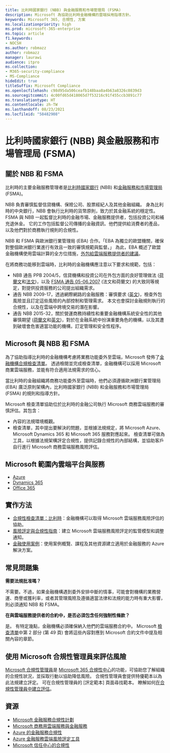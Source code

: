 ```yaml
---
title: 比利時國家銀行 (NBB) 與金融服務和市場管理局 (FSMA)
description: Microsoft 為協助比利時金融機構的雲端採用指導方針。
keywords: Microsoft 365, 合規性, 方案
ms.localizationpriority: high
ms.prod: microsoft-365-enterprise
ms.topic: article
f1.keywords:
- NOCSH
ms.author: robmazz
author: robmazz
manager: laurawi
audience: itpro
ms.collection:
- M365-security-compliance
- MS-Compliance
hideEdit: true
titleSuffix: Microsoft Compliance
ms.openlocfilehash: c98d95da506ceafb148baa8a4b63a8326c0839d3
ms.sourcegitcommit: 4c00fd65d418065d7f53216c91f455ccb3891c77
ms.translationtype: HT
ms.contentlocale: zh-TW
ms.lasthandoff: 08/23/2021
ms.locfileid: "58482908"
---
```

# <a name="national-bank-of-belgium-nbb-and-the-financial-services-and-markets-authority-fsma"></a>比利時國家銀行 (NBB) 與金融服務和市場管理局 (FSMA)

## <a name="about-the-nbb-and-fsma"></a>關於 NBB 和 FSMA

比利時的主要金融服務管理者是[比利時國家銀行](https://www.nbb.be/) (NBB) 和[金融服務和市場管理局](https://www.fsma.be/language_selection) (FSMA)。

NBB 負責審慎監督信貸機構、保險公司、股票經紀人及其他金融組織。 身為比利時的中央銀行，NBB 會執行比利時的貨幣原則，致力於其金融系統的穩定性。 FSMA 與 NBB 一起監督比利時的金融市場、金融服務提供者，包括投資公司和補充退休金。 它的工作包括監督公司傳播的金融資訊、他們提供給消費者的產品，以及他們對於商務執行規則的合規性。

NBB 和 FSMA 與歐洲銀行業管理局 (EBA) 合作。「EBA 為獨立的歐盟機關，確保對整個歐洲銀行業進行有效且一致的審慎規範與監督。」 為此，EBA 概述了歐盟金融機構使用雲端計算的全方位措施，[外包給雲端服務提供者的建議](https://eba.europa.eu/documents/10180/2170121/Final+draft+Recommendations+on+Cloud+Outsourcing+%28EBA-Rec-2017-03%29.pdf/5fa5cdde-3219-4e95-946d-0c0d05494362)。

在將商務功能移到雲端時，比利時的金融機構應注意以下要求和規範，包括：

- NBB 通告 PPB 2004/5，信貸機構和投資公司在外包方面的良好管理做法 ([荷蘭文](https://www.nbb.be/nl/artikels/circulaire-ppb-20045-gezonde-beheerspraktijken-bij-uitbesteding-door-kredietinstellingen-en)和[法文](https://www.nbb.be/en/articles/circular-ppb-20045-sound-management-practices-outsourcing-credit-institutions-and))，以及 [FSMA 通告 05-06.2007](https://www.fsma.be/sites/default/files/public/sitecore/media%20library/Files/fsmafiles/wetgeving/reglem/reglem_05-06-2007.pdf) (法文和荷蘭文) 的大致同等規定，對提供投資服務的公司提出組織需求。
- 通告 NBB 2009-17，透過網際網路的金融服務：審慎要求 ([英文](https://www.nbb.be/doc/cp/eng/ki/circ/pdf/cbfa_2009_17.pdf))，檢查外包風險並且訂定這些風險的內部控制和管理需求。 本文也會探討金融規則執行的合規性，以及在雲端中跨境交易的潛在影響。
- 通告 NBB 2015-32，關於營運商務持續性和重要金融機構系統安全性的其他審慎期望 ([荷蘭文](https://www.nbb.be/nl/artikels/circulaire-nbb201532-aanvullende-prudentiele-verwachtingen-op-het-vlak-van-de-operationele)和[英文](https://www.nbb.be/en/articles/circular-nbb201532-additional-prudential-expectations-regarding-operational-business))，對於在金融系統中扮演重要角色的機構，以及其遭到破壞會危害適當功能的機構，訂定管理和安全性程序。

## <a name="microsoft-and-the-nbb-and-fsma"></a>Microsoft 與 NBB 和 FSMA

為了協助指導比利時的金融機構考慮將業務功能委外至雲端，Microsoft 發佈了[金融機構合規檢查清單](https://aka.ms/FinServ-Guide-Belgium)。 透過檢閱並完成檢查清單，金融機構可以採用 Microsoft 商業雲端服務，並能有符合適用法規需求的信心。

當比利時的金融組織將商務功能委外至雲端時，他們必須遵循歐洲銀行業管理局 (EBA) 廣泛原則架構內，比利時國家銀行 (NBB) 和金融服務和市場管理局 (FSMA) 的規則和指導方針。

Microsoft 檢查清單協助位於比利時的金融公司執行 Microsoft 商務雲端服務的審慎評估。其包含：

- 內容的法規環境概觀。
- 檢查清單，其中提出要解決的問題，並根據法規規定，將 Microsoft Azure、Microsoft Dynamics 365 和 Microsoft 365 服務對應起來。 檢查清單可做為工具，以根據法規架構評定合規性，提供記錄合規性的內部結構，並協助客戶自行進行 Microsoft 商務雲端服務風險評估。

## <a name="microsoft-in-scope-cloud-platforms--services"></a>Microsoft 範圍內雲端平台與服務

- [Azure](https://aka.ms/AzureCompliance)
- [Dynamics 365](https://aka.ms/d365-compliance-list)
- [Office 365](https://aka.ms/o365-compliance-framework)

## <a name="how-to-implement"></a>實作方法

- [合規性檢查清單：比利時](https://aka.ms/FinServ-Guide-Belgium)：金融機構可以取得 Microsoft 雲端服務風險評估的協助。
- [風險評定與合規性指南](https://aka.ms/RiskGovernanceGuide)：建立 Microsoft 雲端服務風險評定的監管模型和調整通知。
- [金融使用案例](/azure/industry/financial/)：使用案例概覽、課程及其他資源建立適用於金融服務的 Azure 解決方案。

## <a name="frequently-asked-questions"></a>常見問題集

**需要法規批准嗎？**

不需要。不過，如果金融機構遇到委外安排中斷的情事，可能會對機構的業務營運、商譽或獲利率，或者其管理風險及遵循適當法律和法規的能力時有重大影響，則必須通知 NBB 和 FSMA。

**在與雲端服務提供者的合約中，是否必須包含任何強制性條款？**

是。 有特定幾點，金融機構必須確保納入他們的雲端服務合約中。 Microsoft [檢查清單](https://aka.ms/FinServ-Guide-Belgium)中第 2 部分 (第 49 頁) 會將這些內容對應到 Microsoft 合約文件中提及相關內容的章節。

## <a name="use-microsoft-compliance-manager-to-assess-your-risk"></a>使用 Microsoft 合規性管理員來評估風險

[Microsoft 合規性管理員](/microsoft-365/compliance/compliance-manager)是 [Microsoft 365 合規性中心](/microsoft-365/compliance/microsoft-365-compliance-center)的功能，可協助您了解組織的合規性狀況，並採取行動以協助降低風險。 合規性管理員會提供特優範本以為此法規建立評定。 可在合規性管理員的 [評定範本] 頁面尋找範本。 瞭解如何[在合規性管理員中建立評估](/microsoft-365/compliance/compliance-manager-assessments)。

## <a name="resources"></a>資源

- [Microsoft 金融服務合規性計劃](https://aka.ms/FSCP-Print)
- [Microsoft 商務用雲端服務與金融服務](https://www.microsoft.com/trustcenter/cloudservices/financialservices)
- [Azure 的金融服務合規性](https://azure.microsoft.com/resources/videos/azurecon-2015-financial-services-compliance-in-azure/)
- [Azure 金融服務雲端風險評定工具](https://servicetrust.microsoft.com/ViewPage/FFIECBlueprint?command=Download&downloadType=Document&downloadId=079a1973-711a-428f-9312-9ddd290cff7b&docTab=c726d5c0-2d1e-11e8-a485-57140ec19669_PaaS)
- [Microsoft 信任中心的合規性](https://www.microsoft.com/trust-center/compliance/compliance-overview)
